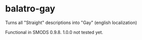 # balatro-gay
Turns all "Straight" descriptions into "Gay" (english localization)

Functional in SMODS 0.9.8.
1.0.0 not tested yet.